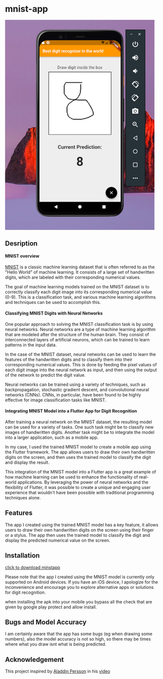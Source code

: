 # mnist-app
![8 test photo](https://github.com/Duks31/mnist-app/blob/master/test_photos/eight.png)

<h2> Desription </h2>

<h4> MNIST overview </h4>

[MNIST](https://en.wikipedia.org/wiki/MNIST_database) is a classic machine learning dataset that is often referred to as the "Hello World" of machine learning. It consists of a large set of handwritten digits, which are labeled with their corresponding numerical values.

The goal of machine learning models trained on the MNIST dataset is to correctly classify each digit image into its corresponding numerical value (0-9). This is a classification task, and various machine learning algorithms and techniques can be used to accomplish this.

<h4> Classifying MNIST Digits with Neural Networks </h4>

One popular approach to solving the MNIST classification task is by using neural networks. Neural networks are a type of machine learning algorithm that are modeled after the structure of the human brain. They consist of interconnected layers of artificial neurons, which can be trained to learn patterns in the input data.
 
In the case of the MNIST dataset, neural networks can be used to learn the features of the handwritten digits and to classify them into their corresponding numerical values. This is done by feeding the pixel values of each digit image into the neural network as input, and then using the output of the network to predict the digit value.

Neural networks can be trained using a variety of techniques, such as backpropagation, stochastic gradient descent, and convolutional neural networks (CNNs). CNNs, in particular, have been found to be highly effective for image classification tasks like MNIST.

<h4> Integrating MNIST Model into a Flutter App for Digit Recognition </h4>

After training a neural network on the MNIST dataset, the resulting model can be used for a variety of tasks. One such task might be to classify new images of handwritten digits. Another task might be to integrate the model into a larger application, such as a mobile app.

In my case, I used the trained MNIST model to create a mobile app using the Flutter framework. The app allows users to draw their own handwritten digits on the screen, and then uses the trained model to classify the digit and display the result.

This integration of the MNIST model into a Flutter app is a great example of how machine learning can be used to enhance the functionality of real-world applications. By leveraging the power of neural networks and the flexibility of Flutter, it was possible to create a unique and engaging user experience that wouldn't have been possible with traditional programming techniques alone.


<h2> Features </h2>

The app I created using the trained MNIST model has a key feature, it allows users to draw their own handwritten digits on the screen using their finger or a stylus. The app then uses the trained model to classify the digit and display the predicted numerical value on the screen.

<h2> Installation </h2>

[click to download minstapp](https://github.com/Duks31/mnist-app/raw/master/mnist_app/apk/app-release.apk)

Please note that the app I created using the MNIST model is currently only supported on Android devices. If you have an iOS device, I apologize for the inconvenience and encourage you to explore alternative apps or solutions for digit recognition.

when installing the apk into your mobile you bypass all the check that are given by google play protect and allow install.

<h2>Bugs and Model Accuracy</h2>

I am certainly aware that the app has some bugs (eg when drawing some numbers), also the model accuracy is not so high, so there may be times where what you draw isnt what is being predicted.

<h2> Acknowledgement </h2>

This project inspired by [Aladdin Persson](https://github.com/aladdinpersson) in his [video](https://www.youtube.com/watch?v=Yla6MqEePh8)

